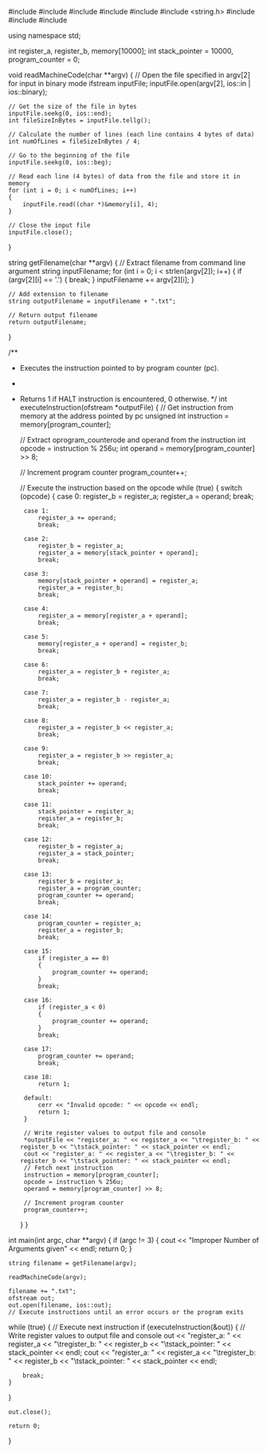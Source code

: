 #include <iostream>
#include <fstream>
#include <sstream>
#include <string>
#include <vector>
#include <string.h>
#include <map>
#include <set>
#include <iomanip>

using namespace std;

int register_a, register_b, memory[10000];
int stack_pointer = 10000, program_counter = 0;

void readMachineCode(char **argv)
{
    // Open the file specified in argv[2] for input in binary mode
    ifstream inputFile;
    inputFile.open(argv[2], ios::in | ios::binary);

    // Get the size of the file in bytes
    inputFile.seekg(0, ios::end);
    int fileSizeInBytes = inputFile.tellg();

    // Calculate the number of lines (each line contains 4 bytes of data)
    int numOfLines = fileSizeInBytes / 4;

    // Go to the beginning of the file
    inputFile.seekg(0, ios::beg);

    // Read each line (4 bytes) of data from the file and store it in memory
    for (int i = 0; i < numOfLines; i++)
    {
        inputFile.read((char *)&memory[i], 4);
    }

    // Close the input file
    inputFile.close();
}

string getFilename(char **argv)
{ // Extract filename from command line argument
    string inputFilename;
    for (int i = 0; i < strlen(argv[2]); i++)
    {
        if (argv[2][i] == '.')
        {
            break;
        }
        inputFilename += argv[2][i];
    }

    // Add extension to filename
    string outputFilename = inputFilename + ".txt";

    // Return output filename
    return outputFilename;
}

/**
 * Executes the instruction pointed to by program counter (pc).
 *
 * Returns 1 if HALT instruction is encountered, 0 otherwise.
 */
int executeInstruction(ofstream *outputFile)
{
    // Get instruction from memory at the address pointed by pc
    unsigned int instruction = memory[program_counter];

    // Extract oprogram_counterode and operand from the instruction
    int opcode = instruction % 256u;
    int operand = memory[program_counter] >> 8;

    // Increment program counter
    program_counter++;

    // Execute the instruction based on the opcode
    while (true)
    {
        switch (opcode)
        {
        case 0:
            register_b = register_a;
            register_a = operand;
            break;

        case 1:
            register_a += operand;
            break;

        case 2:
            register_b = register_a;
            register_a = memory[stack_pointer + operand];
            break;

        case 3:
            memory[stack_pointer + operand] = register_a;
            register_a = register_b;
            break;

        case 4:
            register_a = memory[register_a + operand];
            break;

        case 5:
            memory[register_a + operand] = register_b;
            break;

        case 6:
            register_a = register_b + register_a;
            break;

        case 7:
            register_a = register_b - register_a;
            break;

        case 8:
            register_a = register_b << register_a;
            break;

        case 9:
            register_a = register_b >> register_a;
            break;

        case 10:
            stack_pointer += operand;
            break;

        case 11:
            stack_pointer = register_a;
            register_a = register_b;
            break;

        case 12:
            register_b = register_a;
            register_a = stack_pointer;
            break;

        case 13:
            register_b = register_a;
            register_a = program_counter;
            program_counter += operand;
            break;

        case 14:
            program_counter = register_a;
            register_a = register_b;
            break;

        case 15:
            if (register_a == 0)
            {
                program_counter += operand;
            }
            break;

        case 16:
            if (register_a < 0)
            {
                program_counter += operand;
            }
            break;

        case 17:
            program_counter += operand;
            break;

        case 18:
            return 1;

        default:
            cerr << "Invalid opcode: " << opcode << endl;
            return 1;
        }

        // Write register values to output file and console
        *outputFile << "register_a: " << register_a << "\tregister_b: " << register_b << "\tstack_pointer: " << stack_pointer << endl;
        cout << "register_a: " << register_a << "\tregister_b: " << register_b << "\tstack_pointer: " << stack_pointer << endl;
        // Fetch next instruction
        instruction = memory[program_counter];
        opcode = instruction % 256u;
        operand = memory[program_counter] >> 8;

        // Increment program counter
        program_counter++;
    }
}

int main(int argc, char **argv)
{
    if (argc != 3)
    {
        cout << "Improper Number of Arguments given" << endl;
        return 0;
    }

    string filename = getFilename(argv);

    readMachineCode(argv);

    filename += ".txt";
    ofstream out;
    out.open(filename, ios::out);
    // Execute instructions until an error occurs or the program exits
while (true)
{
    // Execute next instruction
    if (executeInstruction(&out))
    {
        // Write register values to output file and console
        out << "register_a: " << register_a << "\tregister_b: " << register_b << "\tstack_pointer: " << stack_pointer << endl;
        cout << "register_a: " << register_a << "\tregister_b: " << register_b << "\tstack_pointer: " << stack_pointer << endl;

        break;
    }
}

    out.close();

    return 0;
}
